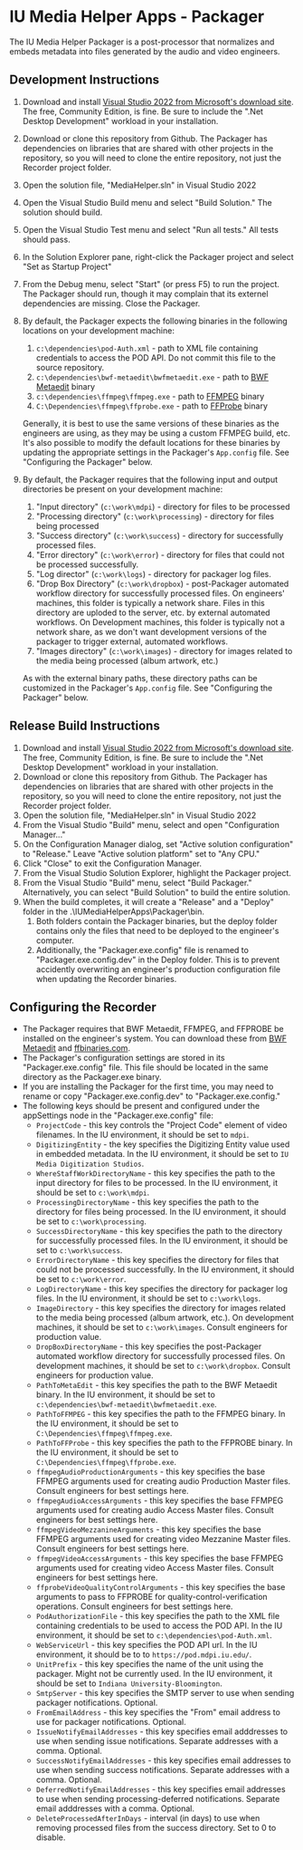 # IU Media Helper Apps - Packager #

The IU Media Helper Packager is a post-processor that normalizes and embeds metadata into files generated by the audio and video engineers.

## Development Instructions ##

1. Download and install [Visual Studio 2022 from Microsoft's download site](https://visualstudio.microsoft.com/downloads/). The free, Community Edition, is fine. Be sure to include the ".Net Desktop Development" workload in your installation.
2. Download or clone this repository from Github. The Packager has dependencies on libraries that are shared with other projects in the repository, so you will need to clone the entire repository, not just the Recorder project folder.
3. Open the solution file, "MediaHelper.sln" in Visual Studio 2022
4. Open the Visual Studio Build menu and select "Build Solution." The solution should build.
5. Open the Visual Studio Test menu and select "Run all tests." All tests should pass.
6. In the Solution Explorer pane, right-click the Packager project and select "Set as Startup Project"
7. From the Debug menu, select "Start" (or press F5) to run the project. The Packager should run, though it may complain that its externel dependencies are missing. Close the Packager.
8. By default, the Packager expects the following binaries in the following locations on your development machine:
    1. `c:\dependencies\pod-Auth.xml` - path to XML file containing credentials to access the POD API. Do not commit this file to the source repository.
	2. `c:\dependencies\bwf-metaedit\bwfmetaedit.exe` - path to [BWF Metaedit](https://mediaarea.net/BWFMetaEdit) binary
	3. `c:\dependencies\ffmpeg\ffmpeg.exe` - path to [FFMPEG](https://www.ffmpeg.org/) binary
	4. `C:\Dependencies\ffmpeg\ffprobe.exe` - path to [FFProbe](https://ffmpeg.org/ffprobe.html) binary
	
	Generally, it is best to use the same versions of these binaries as the engineers are using, as they may be using a custom FFMPEG build, etc. It's also possible to modify the default locations for these binaries by updating the appropriate settings in the Packager's `App.config` file. See "Configuring the Packager" below.

9. By default, the Packager requires that the following input and output directories be present on your development machine:
	1. "Input directory" (`c:\work\mdpi`) - directory for files to be processed
	2. "Processing directory" (`c:\work\processing`) - directory for files being processed
	3. "Success directory" (`c:\work\success`) - directory for successfully processed files.
	4. "Error directory" (`c:\work\error`) - directory for files that could not be processed successfully.
	5. "Log director" (`c:\work\logs`) - directory for packager log files.
	6. "Drop Box Directory" (`c:\work\dropbox`) - post-Packager automated workflow directory for successfully processed files. On engineers' machines, this folder is typically a network share. Files in this directory are uploded to the server, etc. by external automated workflows. On Development machines, this folder is typically not a network share, as we don't want development versions of the packager to trigger external, automated workflows.
	7. "Images directory" (`c:\work\images`) - directory for images related to the media being processed (album artwork, etc.)
	
    As with the external binary paths, these directory paths can be customized in the Packager's `App.config` file. See "Configuring the Packager" below. 	


## Release Build Instructions ##

1. Download and install [Visual Studio 2022 from Microsoft's download site](https://visualstudio.microsoft.com/downloads/). The free, Community Edition, is fine. Be sure to include the ".Net Desktop Development" workload in your installation.
2. Download or clone this repository from Github. The Packager has dependencies on libraries that are shared with other projects in the repository, so you will need to clone the entire repository, not just the Recorder project folder.
3. Open the solution file, "MediaHelper.sln" in Visual Studio 2022
4. From the Visual Studio "Build" menu, select and open "Configuration Manager..."
5. On the Configuration Manager dialog, set "Active solution configuration" to "Release." Leave "Active solution platform" set to "Any CPU."
6. Click "Close" to exit the Configuration Manager.
7. From the Visual Studio Solution Explorer, highlight the Packager project.
8. From the Visual Studio "Build" menu, select "Build Packager." Alternatively, you can select "Build Solution" to build the entire solution.
9. When the build completes, it will create a "Release" and a "Deploy" folder in the .\IUMediaHelperApps\Packager\bin. 
    1. Both folders contain the Packager binaries, but the deploy folder contains only the files that need to be deployed to the engineer's computer. 
    2. Additionally, the "Packager.exe.config" file is renamed to "Packager.exe.config.dev" in the Deploy folder. This is to prevent accidently overwriting an engineer's production configuration file when updating the Recorder binaries.

## Configuring the Recorder ##

* The Packager requires that BWF Metaedit, FFMPEG, and FFPROBE be installed on the engineer's system. You can download these from [BWF Metaedit](https://mediaarea.net/BWFMetaEdit) and [ffbinaries.com](https://ffbinaries.com/). 
* The Packager's configuration settings are stored in its "Packager.exe.config" file. This file should be located in the same directory as the Packager.exe binary.
* If you are installing the Packager for the first time, you may need to rename or copy "Packager.exe.config.dev" to "Packager.exe.config."
* The following keys should be present and configured under the appSettings node in the "Packager.exe.config" file:
    - `ProjectCode` - this key controls the "Project Code" element of video filenames. In the IU environment, it should be set to `mdpi`.
	- `DigitizingEntity` - the key specifies the Digitizing Entity value used in embedded metadata. In the IU environment, it should be set to `IU Media Digitization Studios`.
	- `WhereStaffWorkDirectoryName` - this key specifies the path to the input directory for files to be processed. In the IU environment, it should be set to `c:\work\mdpi`.
	- `ProcessingDirectoryName` - this key specifies the path to the directory for files being processed. In the IU environment, it should be set to `c:\work\processing`.
	- `SuccessDirectoryName` - this key specifies the path to the directory for successfully processed files. In the IU environment, it should be set to `c:\work\success`.
	- `ErrorDirectoryName` - this key specifies the directory for files that could not be processed successfully. In the IU environment, it should be set to `c:\work\error`.
	- `LogDirectoryName` - this key specifies the directory for packager log files. In the IU environment, it should be set to `c:\work\logs`.
	- `ImageDirectory` - this key specifies the directory for images related to the media being processed (album artwork, etc.). On development machines, it should be set to `c:\work\images`. Consult engineers for production value.
	- `DropBoxDirectoryName` - this key specifies the post-Packager automated workflow directory for successfully processed files. On development machines, it should be set to `c:\work\dropbox`. Consult engineers for production value.
	- `PathToMetaEdit` - this key specifies the path to the BWF Metaedit binary. In the IU environment, it should be set to `c:\dependencies\bwf-metaedit\bwfmetaedit.exe`.
    - `PathToFFMPEG` - this key specifies the path to the FFMPEG binary. In the IU environment, it should be set to `C:\Dependencies\ffmpeg\ffmpeg.exe`.
    - `PathToFFProbe` - this key specifies the path to the FFPROBE binary. In the IU environment, it should be set to `C:\Dependencies\ffmpeg\ffprobe.exe`.
    - `ffmpegAudioProductionArguments` - this key specifies the base FFMPEG arguments used for creating audio Production Master files. Consult engineers for best settings here.
	- `ffmpegAudioAccessArguments` - this key specifies the base FFMPEG arguments used for creating audio Access Master files. Consult engineers for best settings here.
	- `ffmpegVideoMezzanineArguments` - this key specifies the base FFMPEG arguments used for creating video Mezzanine Master files. Consult engineers for best settings here.
	- `ffmpegVideoAccessArguments` - this key specifies the base FFMPEG arguments used for creating video Access Master files. Consult engineers for best settings here.
	- `ffprobeVideoQualityControlArguments` - this key specifies the base arguments to pass to FFPROBE for quality-control-verification operations. Consult engineers for best settings here.
	- `PodAuthorizationFile` - this key specifies the path to the XML file containing credentials to be used to access the POD API. In the IU environment, it should be set to `c:\dependencies\pod-Auth.xml`.
	- `WebServiceUrl` - this key specifies the POD API url. In the IU environment, it should be to to `https://pod.mdpi.iu.edu/`.
	- `UnitPrefix` - this key specifies the name of the unit using the packager. Might not be currently used. In the IU environment, it should be set to `Indiana University-Bloomington`.
	- `SmtpServer` - this key specifies the SMTP server to use when sending packager notifications. Optional.
	- `FromEmailAddress` - this key specifies the "From" email address to use for packager notifications. Optional.
	- `IssueNotifyEmailAddresses` - this key specifies email adddresses to use when sending issue notifications. Separate addresses with a comma. Optional.
	- `SuccessNotifyEmailAddresses` - this key specifies email addresses to use when sending success notifications. Separate addresses with a comma. Optional.
	- `DeferredNotifyEmailAddresses` - this key specifies email addresses to use when sending processing-deferred notifications. Separate email adddresses with a comma. Optional.
	- `DeleteProcessedAfterInDays` - interval (in days) to use when removing processed files from the success directory. Set to 0 to disable.